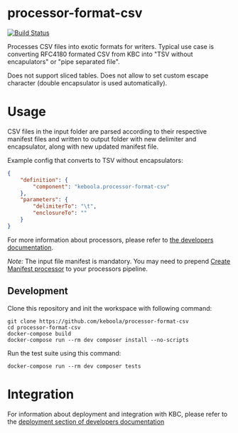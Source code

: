# processor-format-csv

[![Build Status](https://travis-ci.org/keboola/processor-format-csv.svg?branch=master)](https://travis-ci.org/keboola/processor-format-csv)

Processes CSV files into exotic formats for writers. Typical use case is converting RFC4180 formated CSV from KBC into "TSV without encapulators" or "pipe separated file". 

Does not support sliced tables. Does not allow to set custom escape character (double encapsulator is used automatically). 

# Usage

CSV files in the input folder are parsed according to their respective manifest files and written to output folder with new delimiter and encapsulator, along with new updated manifest file. 

Example config that converts to TSV without encapsulators:

```json
{
    "definition": {
        "component": "keboola.processor-format-csv"
    },
    "parameters": {
        "delimiterTo": "\t",
        "enclosureTo": ""
    }
}
``` 

For more information about processors, please refer to [the developers documentation](https://developers.keboola.com/extend/component/processors/). 

*Note:* The input file manifest is mandatory. You may need to prepend [Create Manifest processor](https://github.com/keboola/processor-create-manifest) to your processors pipeline. 

## Development
 
Clone this repository and init the workspace with following command:

```
git clone https://github.com/keboola/processor-format-csv
cd processor-format-csv
docker-compose build
docker-compose run --rm dev composer install --no-scripts
```

Run the test suite using this command:

```
docker-compose run --rm dev composer tests
```
 
# Integration

For information about deployment and integration with KBC, please refer to the [deployment section of developers documentation](https://developers.keboola.com/extend/component/deployment/) 
